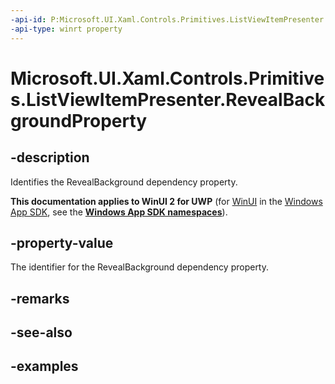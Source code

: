 ```yaml
---
-api-id: P:Microsoft.UI.Xaml.Controls.Primitives.ListViewItemPresenter.RevealBackgroundProperty
-api-type: winrt property
---
```


<!-- Property syntax.
public DependencyProperty RevealBackgroundProperty { get; }
-->

# Microsoft.UI.Xaml.Controls.Primitives.ListViewItemPresenter.RevealBackgroundProperty

## -description

Identifies the RevealBackground dependency property.

**This documentation applies to WinUI 2 for UWP** (for [WinUI](/windows/apps/winui/winui3/) in the [Windows App SDK](/windows/apps/windows-app-sdk/), see the **[Windows App SDK namespaces](/windows/windows-app-sdk/api/winrt/)**).

## -property-value

The identifier for the RevealBackground dependency property.

## -remarks

## -see-also

## -examples

